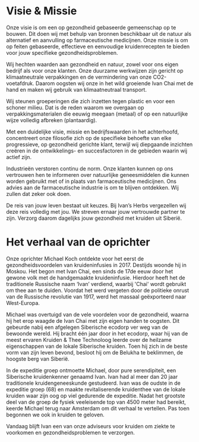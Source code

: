 # Visie & Missie

Onze visie is om een op gezondheid gebaseerde gemeenschap op te bouwen. Dit doen wij met behulp van bronnen beschikbaar uit de natuur als alternatief en aanvulling op farmaceutische medicijnen. Onze missie is om op feiten gebaseerde, effectieve en eenvoudige kruidenrecepten te bieden voor jouw specifieke gezondheidsproblemen. 

Wij hechten waarden aan gezondheid en natuur, zowel voor ons eigen bedrijf als voor onze klanten. Onze duurzame werkwijzen zijn gericht op klimaatneutrale verpakkingen en de vermindering van onze CO2-voetafdruk. Daarom oogsten wij onze in het wild groeiende Ivan Chai met de hand en maken wij gebruik van klimaatneutraal transport. 

Wij steunen groeperingen die zich inzetten tegen plastic en voor een schoner milieu. Dat is de reden waarom we overgaan op verpakkingsmaterialen die eeuwig meegaan (metaal) of op een natuurlijke wijze volledig afbreken (plantaardig).

Met een duidelijke visie, missie en bedrijfswaarden in het achterhoofd, concentreert onze filosofie zich op de specifieke behoefte van elke progressieve, op gezondheid gerichte klant, terwijl wij diepgaande inzichten creëren in de ontwikkelings- en succesfactoren in de gebieden waarin wij actief zijn.  

Industrieën verstoren continu de norm. Onze klanten kunnen op ons vertrouwen hen te informeren over natuurlijke geneesmiddelen die kunnen worden gebruikt met of in plaats van farmaceutische medicijnen. Ons advies aan de farmaceutische industrie is om te blijven ontdekken. Wij zullen dat zeker ook doen.  

De reis van jouw leven bestaat uit keuzes. Bij Ivan’s Herbs vergezellen wij deze reis volledig met jou. We streven ernaar jouw vertrouwde partner te zijn. Verzorg daarom dagelijks jouw gezondheid met kruiden uit Siberië. 


# Het verhaal van de oprichter 

Onze oprichter Michael Koch ontdekte voor het eerst de gezondheidsvoordelen van kruideninfusies in 2017. Destijds woonde hij in Moskou. Het begon met Ivan Chai, een sinds de 17de eeuw door het gewone volk met de handgemaakte kruideninfusie. Hierdoor heeft het de traditionele Russische naam ‘Ivan’ verdiend, waarbij 'Chai' wordt gebruikt om thee aan te duiden. Voordat het werd vergeten door de politieke onrust van de Russische revolutie van 1917, werd het massaal geëxporteerd naar West-Europa. 

Michael was overtuigd van de vele voordelen voor de gezondheid, waarna hij het erop waagde de Ivan Chai met zijn eigen handen te oogsten. Dit gebeurde nabij een afgelegen Siberische ecodorp ver weg van de bewoonde wereld. Hij bracht één jaar door in het ecodorp, waar hij van de meest ervaren Kruiden & Thee Technoloog leerde over de heilzame eigenschappen van de lokale Siberische kruiden. Toen hij zich in de beste vorm van zijn leven bevond, besloot hij om de Belukha te beklimmen, de hoogste berg van Siberië. 

In de expeditie groep ontmoette Michael, door pure serendipiteit, een Siberische kruidenkenner genaamd Ivan. Ivan had al meer dan 20 jaar traditionele kruidengeneeskunde gestudeerd. Ivan was de oudste in de expeditie groep (68) en maakte revitaliserende kruidenthee van de lokale kruiden waar zijn oog op viel gedurende de expeditie. Nadat het grootste deel van de groep de fysiek veeleisende top van 4500 meter had bereikt, keerde Michael terug naar Amsterdam om dit verhaal te vertellen. Pas toen begonnen we ook in kruiden te geloven. 

Vandaag blijft Ivan een van onze adviseurs voor kruiden om ziekte te voorkomen en gezondheidsproblemen te verzorgen. 
